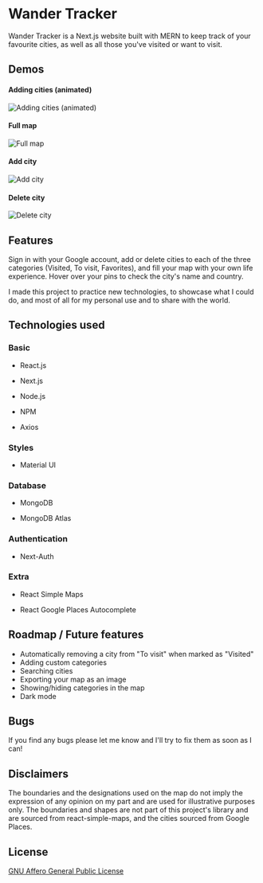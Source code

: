 # Wander Tracker

Wander Tracker is a Next.js website built with MERN to keep track of your favourite cities, as well as all those you've visited or want to visit.

## Demos

#### Adding cities (animated)

![Adding cities (animated)](https://github.com/nicopoore/city-tracker/blob/main/public/gifREADME.gif)

#### Full map

![Full map](https://imgur.com/ijxezk7.jpg)

#### Add city

![Add city](https://imgur.com/DohLbDl.jpg)

#### Delete city

![Delete city](https://imgur.com/QTjQVf4.jpg)

## Features

Sign in with your Google account, add or delete cities to each of the three categories (Visited, To visit, Favorites), and fill your map with your own life experience. Hover over your pins to check the city's name and country.

I made this project to practice new technologies, to showcase what I could do, and most of all for my personal use and to share with the world.

## Technologies used

### Basic

- React.js

- Next.js

- Node.js

- NPM

- Axios

### Styles

- Material UI

### Database

- MongoDB

- MongoDB Atlas

### Authentication

- Next-Auth

### Extra

- React Simple Maps

- React Google Places Autocomplete

## Roadmap / Future features

- Automatically removing a city from "To visit" when marked as "Visited"
- Adding custom categories
- Searching cities
- Exporting your map as an image
- Showing/hiding categories in the map
- Dark mode

## Bugs

If you find any bugs please let me know and I'll try to fix them as soon as I can!

## Disclaimers

The boundaries and the designations used on the map do not imply the expression of any opinion on my part and are used for illustrative purposes only. The boundaries and shapes are not part of this project's library and are sourced from react-simple-maps, and the cities sourced from Google Places.

## License

[GNU Affero General Public License](https://github.com/nicopoore/city-tracker/blob/main/LICENSE)
